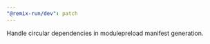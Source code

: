 ```yaml
---
"@remix-run/dev": patch
---
```


Handle circular dependencies in modulepreload manifest generation.
